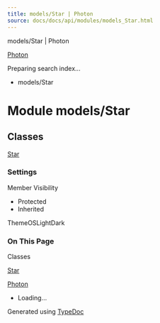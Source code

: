 ```yaml
---
title: models/Star | Photon
source: docs/docs/api/modules/models_Star.html
---
```


models/Star | Photon

[Photon](../index.html)




Preparing search index...

* models/Star

# Module models/Star

## Classes

[Star](../classes/models_Star.Star.html)

### Settings

Member Visibility

* Protected
* Inherited

ThemeOSLightDark

### On This Page

Classes

[Star](#star)

[Photon](../index.html)

* Loading...

Generated using [TypeDoc](https://typedoc.org/)
